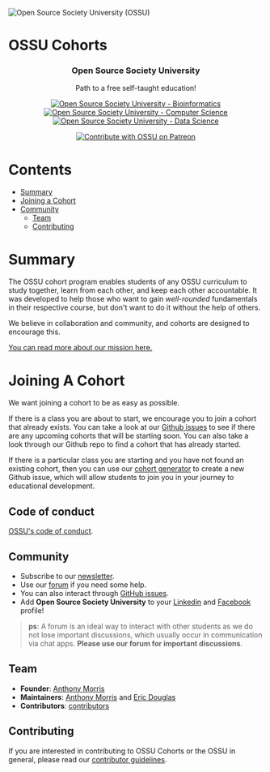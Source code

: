 ![Open Source Society University (OSSU)](http://i.imgur.com/kYYCXtC.png)
# OSSU Cohorts

<h3 align="center">Open Source Society University</h3>

<p align="center">
  Path to a free self-taught education!
</p>

<p align="center">
    <a href="https://github.com/open-source-society/bioinformatics">
        <img alt="Open Source Society University - Bioinformatics" src="https://img.shields.io/badge/OSSU-bioinformatics-blue.svg">
    </a>
    <a href="https://github.com/ossu/computer-science">
        <img alt="Open Source Society University - Computer Science" src="https://img.shields.io/badge/OSSU-computer--science-blue.svg">
    </a>
    <a href="https://github.com/open-source-society/data-science">
        <img alt="Open Source Society University - Data Science" src="https://img.shields.io/badge/OSSU-data--science-blue.svg">
    </a>
</p>

<p align="center">
    <a href="https://www.patreon.com/ossu">
        <img alt="Contribute with OSSU on Patreon" src="https://img.shields.io/badge/Patreon-contribute-yellow.svg">
    </a>
</p>

# Contents

- [Summary](#summary)
- [Joining a Cohort](#joining-a-cohort)
- [Community](#community)
  - [Team](#team)
  - [Contributing](#contributing)

# Summary

The OSSU cohort program enables students of any OSSU curriculum to study together, learn from each other, and keep each other accountable. It was developed to help those who want to gain *well-rounded* fundamentals in their respective course, but don't want to do it without the help of others.

We believe in collaboration and community, and cohorts are designed to encourage this. 

[You can read more about our mission here.](https://github.com/ossu/help/blob/master/MISSION.md)

# Joining A Cohort

We want joining a cohort to be as easy as possible. 

If there is a class you are about to start, we encourage you to join a cohort that already exists. You can take a look at our [Github issues](https://github.com/ossu/cohorts/issues) to see if there are any upcoming cohorts that will be starting soon. You can also take a look through our Github repo to find a cohort that has already started.

If there is a particular class you are starting and you have not found an existing cohort, then you can use our [cohort generator](https://ossu.github.io/cohorts/cohort-generator/index.html) to create a new Github issue, which will allow students to join you in your journey to educational development.

## Code of conduct

[OSSU's code of conduct](https://github.com/ossu/code-of-conduct).

## Community

- Subscribe to our [newsletter](https://tinyletter.com/ossu).
- Use our [forum](https://github.com/ossu/forum) if you need some help.
- You can also interact through [GitHub issues](https://github.com/open-source-society/cohorts/issues).
- Add **Open Source Society University** to your [Linkedin](https://www.linkedin.com/school/11272443/) and [Facebook](https://www.facebook.com/ossuniversity) profile!

> **ps**: A forum is an ideal way to interact with other students as we do not lose important discussions, which usually occur in communication via chat apps. **Please use our forum for important discussions**.

## Team

* **Founder**: [Anthony Morris](https://github.com/amorriscode)
* **Maintainers**: [Anthony Morris](https://github.com/amorriscode) and [Eric Douglas](https://github.com/ericdouglas)
* **Contributors**: [contributors](https://github.com/ossu/cohorts/graphs/contributors)

## Contributing

If you are interested in contributing to OSSU Cohorts or the OSSU in general, please read our [contributor guidelines](https://github.com/ossu/computer-science/blob/master/CONTRIBUTING.md).
